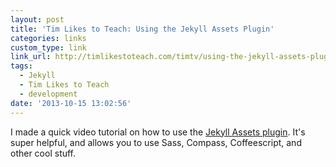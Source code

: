 ```yaml
---
layout: post
title: 'Tim Likes to Teach: Using the Jekyll Assets Plugin'
categories: links
custom_type: link
link_url: http://timlikestoteach.com/timtv/using-the-jekyll-assets-plugin/
tags:
  - Jekyll
  - Tim Likes to Teach
  - development
date: '2013-10-15 13:02:56'
---
```

I made a quick video tutorial on how to use the [Jekyll Assets plugin](https://github.com/ixti/jekyll-assets). It's super helpful, and allows you to use Sass, Compass, Coffeescript, and other cool stuff.